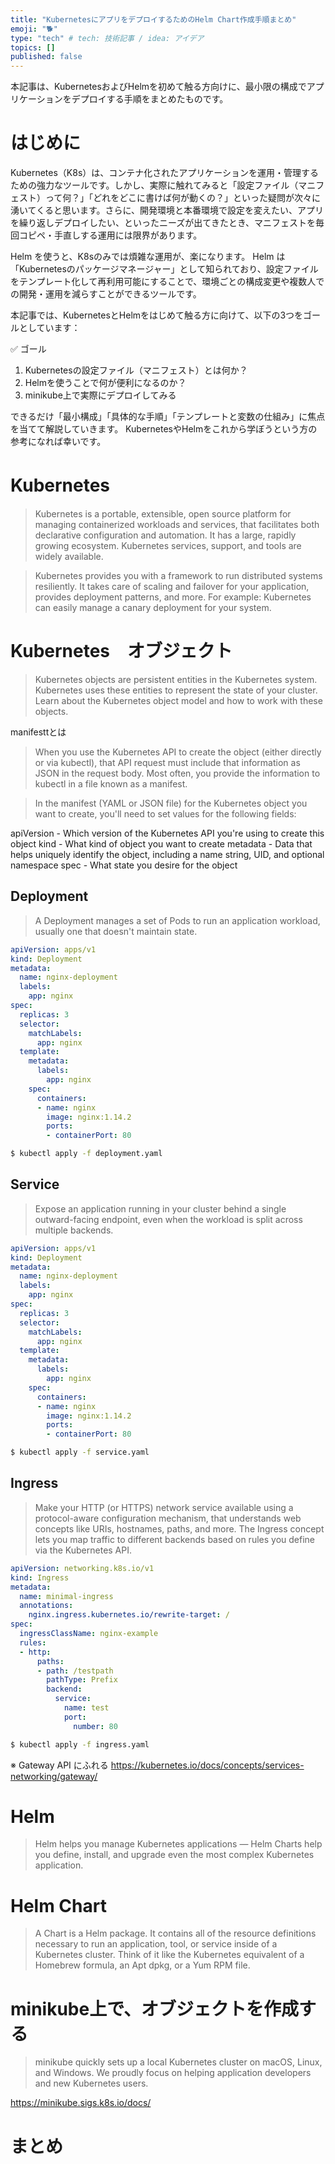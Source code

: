 ```yaml
---
title: "KubernetesにアプリをデプロイするためのHelm Chart作成手順まとめ"
emoji: "🐕"
type: "tech" # tech: 技術記事 / idea: アイデア
topics: []
published: false
---
```


本記事は、KubernetesおよびHelmを初めて触る方向けに、最小限の構成でアプリケーションをデプロイする手順をまとめたものです。

# はじめに
Kubernetes（K8s）は、コンテナ化されたアプリケーションを運用・管理するための強力なツールです。しかし、実際に触れてみると「設定ファイル（マニフェスト）って何？」「どれをどこに書けば何が動くの？」といった疑問が次々に湧いてくると思います。さらに、開発環境と本番環境で設定を変えたい、アプリを繰り返しデプロイしたい、といったニーズが出てきたとき、マニフェストを毎回コピペ・手直しする運用には限界があります。

Helm を使うと、K8sのみでは煩雑な運用が、楽になります。
Helm は「Kubernetesのパッケージマネージャー」として知られており、設定ファイルをテンプレート化して再利用可能にすることで、環境ごとの構成変更や複数人での開発・運用を減らすことができるツールです。

本記事では、KubernetesとHelmをはじめて触る方に向けて、以下の3つをゴールとしています：

✅ ゴール
1. Kubernetesの設定ファイル（マニフェスト）とは何か？
3. Helmを使うことで何が便利になるのか？
3. minikube上で実際にデプロイしてみる

できるだけ「最小構成」「具体的な手順」「テンプレートと変数の仕組み」に焦点を当てて解説していきます。
KubernetesやHelmをこれから学ぼうという方の参考になれば幸いです。

# Kubernetes　

> Kubernetes is a portable, extensible, open source platform for managing containerized workloads and services, that facilitates both declarative configuration and automation. It has a large, rapidly growing ecosystem. Kubernetes services, support, and tools are widely available.

> Kubernetes provides you with a framework to run distributed systems resiliently. It takes care of scaling and failover for your application, provides deployment patterns, and more. For example: Kubernetes can easily manage a canary deployment for your system.

# Kubernetes　オブジェクト

> Kubernetes objects are persistent entities in the Kubernetes system. Kubernetes uses these entities to represent the state of your cluster. Learn about the Kubernetes object model and how to work with these objects.

manifesttとは
> When you use the Kubernetes API to create the object (either directly or via kubectl), that API request must include that information as JSON in the request body. Most often, you provide the information to kubectl in a file known as a manifest.

> In the manifest (YAML or JSON file) for the Kubernetes object you want to create, you'll need to set values for the following fields:

apiVersion - Which version of the Kubernetes API you're using to create this object
kind - What kind of object you want to create
metadata - Data that helps uniquely identify the object, including a name string, UID, and optional namespace
spec - What state you desire for the object

## Deployment

> A Deployment manages a set of Pods to run an application workload, usually one that doesn't maintain state.

```yaml:deployment.yaml
apiVersion: apps/v1
kind: Deployment
metadata:
  name: nginx-deployment
  labels:
    app: nginx
spec:
  replicas: 3
  selector:
    matchLabels:
      app: nginx
  template:
    metadata:
      labels:
        app: nginx
    spec:
      containers:
      - name: nginx
        image: nginx:1.14.2
        ports:
        - containerPort: 80
```


```bash
$ kubectl apply -f deployment.yaml
```

## Service

> Expose an application running in your cluster behind a single outward-facing endpoint, even when the workload is split across multiple backends.

```yaml:service.yaml
apiVersion: apps/v1
kind: Deployment
metadata:
  name: nginx-deployment
  labels:
    app: nginx
spec:
  replicas: 3
  selector:
    matchLabels:
      app: nginx
  template:
    metadata:
      labels:
        app: nginx
    spec:
      containers:
      - name: nginx
        image: nginx:1.14.2
        ports:
        - containerPort: 80
```

```bash
$ kubectl apply -f service.yaml
```
## Ingress

> Make your HTTP (or HTTPS) network service available using a protocol-aware configuration mechanism, that understands web concepts like URIs, hostnames, paths, and more. The Ingress concept lets you map traffic to different backends based on rules you define via the Kubernetes API.

```yaml:ingress.yaml
apiVersion: networking.k8s.io/v1
kind: Ingress
metadata:
  name: minimal-ingress
  annotations:
    nginx.ingress.kubernetes.io/rewrite-target: /
spec:
  ingressClassName: nginx-example
  rules:
  - http:
      paths:
      - path: /testpath
        pathType: Prefix
        backend:
          service:
            name: test
            port:
              number: 80
```

```bash
$ kubectl apply -f ingress.yaml
```

※ Gateway API にふれる
https://kubernetes.io/docs/concepts/services-networking/gateway/

# Helm

> Helm helps you manage Kubernetes applications — Helm Charts help you define, install, and upgrade even the most complex Kubernetes application.

# Helm Chart

> A Chart is a Helm package. It contains all of the resource definitions necessary to run an application, tool, or service inside of a Kubernetes cluster. Think of it like the Kubernetes equivalent of a Homebrew formula, an Apt dpkg, or a Yum RPM file.

# minikube上で、オブジェクトを作成する

> minikube quickly sets up a local Kubernetes cluster on macOS, Linux, and Windows. We proudly focus on helping application developers and new Kubernetes users.

https://minikube.sigs.k8s.io/docs/

# まとめ
